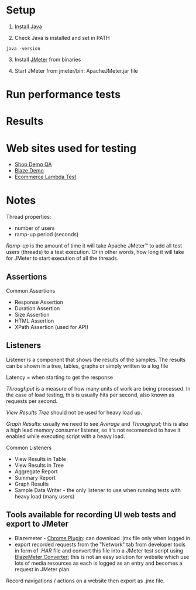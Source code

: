 # Setup

1. [Install Java](https://www.java.com/en/download/help/index_installing.html)

2. Check Java is installed and set in PATH

```
java -version
```

3. Install [JMeter](https://jmeter.apache.org/download_jmeter.cgi) from binaries

4. Start JMeter from jmeter/bin: ApacheJMeter.jar file

# Run performance tests

# Results

# Web sites used for testing

- [Shop Demo QA](https://shop.demoqa.com/)
- [Blaze Demo](https://blazedemo.com/)
- [Ecommerce Lambda Test](https://ecommerce-playground.lambdatest.io/)

# Notes

Thread properties:
- number of users
- ramp-up period (seconds)

*Ramp-up* is the amount of time it will take Apache JMeter™ to add all test users (threads) to a test execution. Or in other words, how long it will take for JMeter to start execution of all the threads.

## Assertions

Common Assertions
- Response Assertion
- Duration Assertion
- Size Assertion
- HTML Assertion
- XPath Assertion (used for API)

## Listeners

Listener is a component that shows the results of the samples. The results can be shown in a tree, tables, graphs or simply written to a log file

Latency = when starting to get the response

*Throughput* is a measure of how many units of work are being processed. In the case of load testing, this is usually hits per second, also known as requests per second.

*View Results Tree* should not be used for heavy load up.

*Graph Results*: usually we need to see *Average* and *Throughput*; this is also a high lead memory consumer listener, so it's not recomended to have it enabled while executing script with a heavy load.

Common Listeners
- View Results in Table
- View Results in Tree
- Aggregate Report
- Summary Report
- Graph Results
- Sample Data Writer - the only listener to use when running tests with heavy load (many users)

## Tools available for recording UI web tests and export to JMeter
- Blazemeter - [Chrome Plugin](https://chrome.google.com/webstore/detail/blazemeter-the-continuous/mbopgmdnpcbohhpnfglgohlbhfongabi/related?hl=en): can download .jmx file only when logged in
- export recorded requests from the "Network" tab from developer tools in form of *.HAR* file and convert this file into a JMeter test script using [BlazeMeter Converter](https://converter.blazemeter.com/); this is not an easy solution for website which use lots of media resources as each is logged as an entry and becomes a request in JMeter plan.

Record navigations / actions on a website then export as .jmx file.